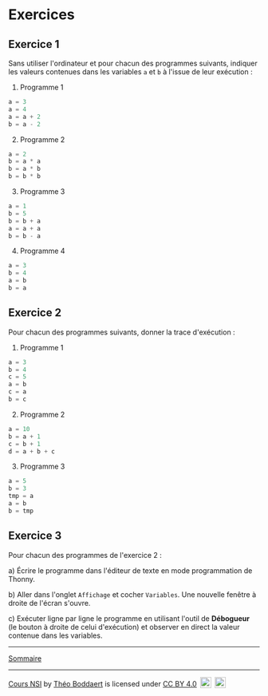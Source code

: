  # Exercices

## Exercice 1

Sans utiliser l'ordinateur et pour chacun des programmes suivants, indiquer les valeurs contenues dans les variables `a` et `b` à l'issue de leur exécution :

1. Programme 1

```python
a = 3
a = 4
a = a + 2
b = a - 2
```

2. Programme 2

```python
a = 2
b = a * a
b = a * b
b = b * b
```

3. Programme 3

```python
a = 1
b = 5
b = b + a
a = a + a
b = b - a
```

4. Programme 4

```python
a = 3
b = 4
a = b
b = a
```
## Exercice 2

Pour chacun des programmes suivants, donner la trace d'exécution :


1. Programme 1

```python
a = 3
b = 4
c = 5
a = b
c = a
b = c
```

2. Programme 2

```python
a = 10
b = a + 1
c = b + 1
d = a + b + c
```

3. Programme 3

```python
a = 5
b = 3
tmp = a
a = b
b = tmp
```

## Exercice 3

Pour chacun des programmes de l'exercice 2 :

a) Écrire le programme dans l'éditeur de texte en mode programmation de Thonny.

b) Aller dans l'onglet `Affichage` et cocher `Variables`. Une nouvelle fenêtre à droite de l'écran s'ouvre.

c) Exécuter ligne par ligne le programme en utilisant l'outil de **Débogueur** (le bouton à droite de celui d'exécution) et observer en direct la valeur contenue dans les variables.

_______________

[Sommaire](./../../../README.md)

___________

<p xmlns:cc="http://creativecommons.org/ns#" xmlns:dct="http://purl.org/dc/terms/"><a property="dct:title" rel="cc:attributionURL" href="https://github.com/boddaert/nsi">Cours NSI</a> by <a rel="cc:attributionURL dct:creator" property="cc:attributionName" href="https://github.com/boddaert">Théo Boddaert</a> is licensed under <a href="https://creativecommons.org/licenses/by/4.0/?ref=chooser-v1" target="_blank" rel="license noopener noreferrer" style="display:inline-block;">CC BY 4.0</a>  <img style="height:22px!important;margin-left:3px;vertical-align:text-bottom;" src="https://mirrors.creativecommons.org/presskit/icons/cc.svg?ref=chooser-v1" alt="">  <img style="height:22px!important;margin-left:3px;vertical-align:text-bottom;" src="https://mirrors.creativecommons.org/presskit/icons/by.svg?ref=chooser-v1" alt=""></p> 